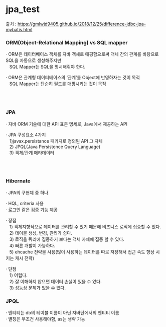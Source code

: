 # jpa_test  
    
출처 : https://gmlwjd9405.github.io/2018/12/25/difference-jdbc-jpa-mybatis.html  
    
### ORM(Object-Relational Mapping) vs SQL mapper  
· ORM은 데이터베이스 객체를 자바 객체로 매핑함으로써 객체 간의 관계를 바탕으로 SQL을 자동으로 생성해주지만  
&nbsp;&nbsp; SQL Mapper는 SQL을 명시해줘야 한다.  
  
· ORM은 관계형 데이터베이스의 ‘관계’를 Object에 반영하자는 것이 목적  
&nbsp;&nbsp; SQL Mapper는 단순히 필드를 매핑시키는 것이 목적  
  
<br/>
<br/>

### JPA  
· 자바 ORM 기술에 대한 API 표준 명세로, Java에서 제공하는 API  
  
· JPA 구성요소 4가지  
&nbsp;&nbsp; 1)javax.persistance 패키지로 정의된 API 그 자체  
&nbsp;&nbsp; 2) JPQL(Java Persistence Query Language)  
&nbsp;&nbsp; 3) 객체/관계 메타데이터  

<br/>
<br/>

### Hibernate
· JPA의 구현체 중 하나  
  
· HQL, criteria 사용  
· 로그인 같은 검증 기능 제공  
  
· 장점  
&nbsp;&nbsp; 1) 객체지향적으로 데이터를 관리할 수 있기 때문에 비즈니스 로직에 집중할 수 있다.  
&nbsp;&nbsp; 2) 테이블 생성, 변경, 관리가 쉽다.  
&nbsp;&nbsp; 3) 로직을 쿼리에 집중하기 보다는 객체 자체에 집중 할 수 있다.  
&nbsp;&nbsp; 4) 빠른 개발이 가능하다.  
&nbsp;&nbsp; 5) ehcache 전략을 사용(많이 사용하는 데이터를 따로 저장해서 접근 속도 향상 시키는 캐시 전략)  
  
· 단점  
&nbsp;&nbsp; 1) 어렵다.  
&nbsp;&nbsp; 2) 잘 이해하지 않으면 데이터 손실이 있을 수 있다.  
&nbsp;&nbsp; 3) 성능상 문제가 있을 수 있다.  

### JPQL  
· 엔티티는 db의 테이블 이름이 아닌 자바단에서의 엔티티 이름  
· 별칭은 무조건 사용해야함, as는 생략 가능
